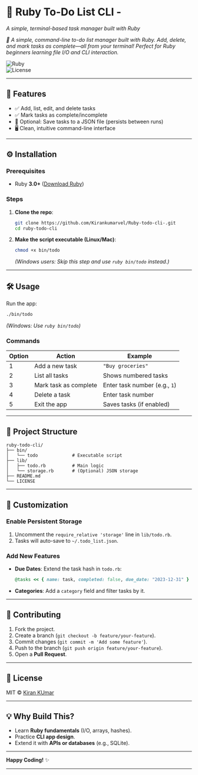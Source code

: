 # **📝 Ruby To-Do List CLI -**  
*A simple, terminal-based task manager built with Ruby*  

*📝 A simple, command-line to-do list manager built with Ruby. Add, delete, and mark tasks as complete—all from your terminal! Perfect for Ruby beginners learning file I/O and CLI interaction.*

![Ruby](https://img.shields.io/badge/Ruby-3.x+-red)  
![License](https://img.shields.io/badge/License-MIT-green)  

---

## **🚀 Features**  
- ✅ Add, list, edit, and delete tasks  
- ✅ Mark tasks as complete/incomplete  
- 💾 Optional: Save tasks to a JSON file (persists between runs)  
- 🖥️ Clean, intuitive command-line interface  

---

## **⚙️ Installation**  

### **Prerequisites**  
- Ruby **3.0+** ([Download Ruby](https://www.ruby-lang.org/en/downloads/))  

### **Steps**  
1. **Clone the repo**:  
   ```bash
   git clone https://github.com/Kirankumarvel/Ruby-todo-cli-.git
   cd ruby-todo-cli
   ```

2. **Make the script executable (Linux/Mac)**:  
   ```bash
   chmod +x bin/todo
   ```  
   *(Windows users: Skip this step and use `ruby bin/todo` instead.)*

---

## **🛠️ Usage**  
Run the app:  
```bash
./bin/todo
```  
*(Windows: Use `ruby bin/todo`)*  

### **Commands**  
| Option | Action                  | Example                  |
|--------|-------------------------|--------------------------|
| 1      | Add a new task          | `"Buy groceries"`        |
| 2      | List all tasks          | Shows numbered tasks     |
| 3      | Mark task as complete   | Enter task number (e.g., `1`) |
| 4      | Delete a task           | Enter task number        |
| 5      | Exit the app            | Saves tasks (if enabled) |

---

## **📂 Project Structure**  
```
ruby-todo-cli/
├── bin/
│   └── todo             # Executable script
├── lib/
│   ├── todo.rb          # Main logic
│   └── storage.rb       # (Optional) JSON storage
├── README.md
└── LICENSE
```

---

## **🔧 Customization**  

### **Enable Persistent Storage**  
1. Uncomment the `require_relative 'storage'` line in `lib/todo.rb`.  
2. Tasks will auto-save to `~/.todo_list.json`.  

### **Add New Features**  
- **Due Dates**: Extend the task hash in `todo.rb`:  
  ```ruby
  @tasks << { name: task, completed: false, due_date: "2023-12-31" }
  ```
- **Categories**: Add a `category` field and filter tasks by it.  

---

## **🤝 Contributing**  
1. Fork the project.  
2. Create a branch (`git checkout -b feature/your-feature`).  
3. Commit changes (`git commit -m 'Add some feature'`).  
4. Push to the branch (`git push origin feature/your-feature`).  
5. Open a **Pull Request**.  

---

## **📜 License**  
MIT © [Kiran KUmar](https://github.com/Kirankumarvel)  

---

## **💡 Why Build This?**  
- Learn **Ruby fundamentals** (I/O, arrays, hashes).  
- Practice **CLI app design**.  
- Extend it with **APIs or databases** (e.g., SQLite).  

---

**Happy Coding!** ✨  

--- 


